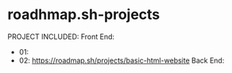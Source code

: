 # roadhmap.sh-projects

PROJECT INCLUDED:
Front End:
- 01:
- 02: https://roadmap.sh/projects/basic-html-website
Back End:
